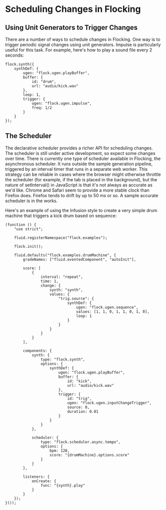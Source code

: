 # Scheduling Changes in Flocking #

## Using Unit Generators to Trigger Changes ##
There are a number of ways to schedule changes in Flocking. One way is to trigger periodic signal changes
using unit generators. Impulse is particularly useful for this task. For example, here's how to play a sound file every 2 seconds:

    flock.synth({
        synthDef: {
            ugen: "flock.ugen.playBuffer",
            buffer: {
                id: "drum",
                url: "audio/kick.wav"
            },
            loop: 1,
            trigger: {
                ugen: "flock.ugen.impulse",
                freq: 1/2
            }
        }
    });

## The Scheduler ##

The declarative scheduler provides a richer API for scheduling changes. The scheduler is still under active development, so expect some changes over time. There is currently one type of scheduler available in Flocking, the asynchronous scheduler. It runs outside the sample generation pipeline, triggered by an interval timer that runs in a separate web worker. This strategy can be reliable in cases where the browser might otherwise throttle the scheduler (for example, if the tab is placed in the background), but the nature of setInterval() in JavaScript is that it's not always as accurate as we'd like. Chrome and Safari seem to provide a more stable clock than Firefox does. Firefox tends to drift by up to 50 ms or so. A sample accurate scheduler is in the works.

Here's an example of using the Infusion style to create a very simple drum machine that triggers a kick drum based on sequence:

    (function () {
        "use strict";

        fluid.registerNamespace("flock.examples");

        flock.init();

        fluid.defaults("flock.examples.drumMachine", {
            gradeNames: ["fluid.eventedComponent", "autoInit"],

            score: [
                {
                    interval: "repeat",
                    time: 1,
                    change: {
                        synth: "synth",
                        values: {
                            "trig.source": {
                                synthDef: {
                                    ugen: "flock.ugen.sequence",
                                    values: [1, 1, 0, 1, 1, 0, 1, 0],
                                    loop: 1
                                }
                            }
                        }
                    }
                }
            ],

            components: {
                synth: {
                    type: "flock.synth",
                    options: {
                        synthDef: {
                            ugen: "flock.ugen.playBuffer",
                            buffer: {
                                id: "kick",
                                url: "audio/kick.wav"
                            },
                            trigger: {
                                id: "trig",
                                ugen: "flock.ugen.inputChangeTrigger",
                                source: 0,
                                duration: 0.01
                            }
                        }
                    }
                },

                scheduler: {
                    type: "flock.scheduler.async.tempo",
                    options: {
                        bpm: 120,
                        score: "{drumMachine}.options.score"
                    }
                }
            },

            listeners: {
                onCreate: {
                    func: "{synth}.play"
                }
            }
        });
    }());
